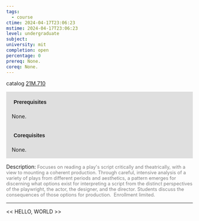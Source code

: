 ```yaml
---
tags:
  - course
ctime: 2024-04-17T23:06:23
mstime: 2024-04-17T23:06:23
level: undergraduate
subject: 
university: mit
completion: open
percentage: 0
prereq: None.
coreq: None.
---
```


catalog [21M.710](http://student.mit.edu/catalog/m21Mb.html#21M.710)

<span style="display: block; padding: 15px; background-color: rgb(100, 100, 100, 0.2);"><font id="m_prereq2601_0" style="display: block; font-family: Arial, sans-serif; font-weight: bold; padding: 5px">Prerequisites</font><br><span id="prereq2601_0">None.</span></span>
<span style="display: block; padding: 15px; background-color: rgb(100, 100, 100, 0.2);"><font id="m_coreq2601_0" style="display: block; font-family: Arial, sans-serif; font-weight: bold; padding: 5px">Corequisites</font><br><span id="coreq2601_0">None.</span></span>

<font style="">Description:</font>
<font style="color: grey; font-size: 0.8rem;">Focuses on reading a play's script critically and theatrically, with a view to mounting a coherent production. Through careful, intensive analysis of a variety of plays from different periods and aesthetics, a pattern emerges for discerning what options exist for interpreting a script from the distinct perspectives of the playwright, the actor, the designer, and the director. Students discuss the consequences of those options for production.  Enrollment limited.</font>



---

<< HELLO, WORLD >>
